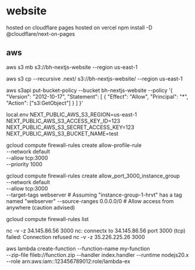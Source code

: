 # website

hosted on cloudflare pages
hosted on vercel
npm install -D @cloudflare/next-on-pages


## aws
aws s3 mb s3://bh-nextjs-website --region us-east-1

aws s3 cp --recursive .next/ s3://bh-nextjs-website/ --region us-east-1

aws s3api put-bucket-policy --bucket bh-nextjs-website --policy '{
       "Version": "2012-10-17",
       "Statement": [
           {
               "Effect": "Allow",
               "Principal": "*",
               "Action": ["s3:GetObject"]
           }
       ]
   }'


local.env
NEXT_PUBLIC_AWS_S3_REGION=us-east-1
NEXT_PUBLIC_AWS_S3_ACCESS_KEY_ID=123
NEXT_PUBLIC_AWS_S3_SECRET_ACCESS_KEY=123
NEXT_PUBLIC_AWS_S3_BUCKET_NAME=test


gcloud compute firewall-rules create allow-profile-rule \
  --network default \
  --allow tcp:3000 \
  --priority 1000 

gcloud compute firewall-rules create allow_port_3000_instance_group \
  --network default \
  --allow tcp:3000 \
  --target-tags webserver  # Assuming "instance-group-1-hrvt" has a tag named "webserver"
  --source-ranges 0.0.0.0/0  # Allow access from anywhere (caution advised)

gcloud compute firewall-rules list

nc -v -z 34.145.86.56 3000
nc: connectx to 34.145.86.56 port 3000 (tcp) failed: Connection refused
nc -v -z 35.226.225.26 3000

aws lambda create-function --function-name my-function \
--zip-file fileb://function.zip --handler index.handler --runtime nodejs20.x \
--role arn:aws:iam::123456789012:role/lambda-ex
